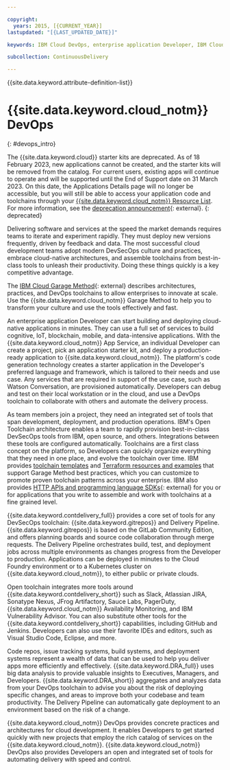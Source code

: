 ```yaml
---

copyright: 
  years: 2015, [{CURRENT_YEAR}]
lastupdated: "[{LAST_UPDATED_DATE}]"

keywords: IBM Cloud DevOps, enterprise application Developer, IBM Cloud Garage Method, DevOps toolchain, DevSecOps

subcollection: ContinuousDelivery

---
```


{{site.data.keyword.attribute-definition-list}}

# {{site.data.keyword.cloud_notm}} DevOps
{: #devops_intro}

The {{site.data.keyword.cloud}} starter kits are deprecated. As of 18 February 2023, new applications cannot be created, and the starter kits will be removed from the catalog. For current users, existing apps will continue to operate and will be supported until the End of Support date on 31 March 2023. On this date, the Applications Details page will no longer be accessible, but you will still be able to access your application code and toolchains through your [{{site.data.keyword.cloud_notm}} Resource List](https://cloud.ibm.com/resources). For more information, see the [deprecation announcement](https://www.ibm.com/cloud/blog/announcements/deprecation-of-ibm-cloud-starter-kits){: external}.
{: deprecated}

Delivering software and services at the speed the market demands requires teams to iterate and experiment rapidly. They must deploy new versions frequently, driven by feedback and data. The most successful cloud development teams adopt modern DevSecOps culture and practices, embrace cloud-native architectures, and assemble toolchains from best-in-class tools to unleash their productivity. Doing these things quickly is a key competitive advantage.

The [IBM Cloud Garage Method](https://www.ibm.com/cloud/garage){: external} describes architectures, practices, and DevOps toolchains to allow enterprises to innovate at scale. Use the {{site.data.keyword.cloud_notm}} Garage Method to help you to transform your culture and use the tools effectively and fast.

An enterprise application Developer can start building and deploying cloud-native applications in minutes. They can use a full set of services to build cognitive, IoT, blockchain, mobile, and data-intensive applications. With the {{site.data.keyword.cloud_notm}} App Service, an individual Developer can create a project, pick an application starter kit, and deploy a production-ready application to {{site.data.keyword.cloud_notm}}. The platform's code generation technology creates a starter application in the Developer's preferred language and framework, which is tailored to their needs and use case. Any services that are required in support of the use case, such as Watson Conversation, are provisioned automatically. Developers can debug and test on their local workstation or in the cloud, and use a DevOps toolchain to collaborate with others and automate the delivery process.

As team members join a project, they need an integrated set of tools that span development, deployment, and production operations. IBM's Open Toolchain architecture enables a team to rapidly provision best-in-class DevSecOps tools from IBM, open source, and others. Integrations between these tools are configured automatically. Toolchains are a first class concept on the platform, so Developers can quickly organize everything that they need in one place, and evolve the toolchain over time. IBM provides [toolchain templates](/docs/ContinuousDelivery?topic=ContinuousDelivery-cd_about) and [Terraform resources and examples](/docs/ContinuousDelivery?topic=ContinuousDelivery-terraform-setup) that support Garage Method best practices, which you can customize to promote proven toolchain patterns across your enterprise. IBM also provides [HTTP APIs and programming language SDKs](https://cloud.ibm.com/apidocs/toolchain){: external} for you or for applications that you write to assemble and work with toolchains at a fine grained level.

{{site.data.keyword.contdelivery_full}} provides a core set of tools for any DevSecOps toolchain: {{site.data.keyword.gitrepos}} and Delivery Pipeline. {{site.data.keyword.gitrepos}} is based on the GitLab Community Edition, and offers planning boards and source code collaboration through merge requests. The Delivery Pipeline orchestrates build, test, and deployment jobs across multiple environments as changes progress from the Developer to production. Applications can be deployed in minutes to the Cloud Foundry environment or to a Kubernetes cluster on {{site.data.keyword.cloud_notm}}, to either public or private clouds.

Open toolchain integrates more tools around {{site.data.keyword.contdelivery_short}} such as Slack, Atlassian JIRA, Sonatype Nexus, JFrog Artifactory, Sauce Labs, PagerDuty, {{site.data.keyword.cloud_notm}} Availability Monitoring, and IBM Vulnerability Advisor. You can also substitute other tools for the {{site.data.keyword.contdelivery_short}} capabilities, including GitHub and Jenkins. Developers can also use their favorite IDEs and editors, such as Visual Studio Code, Eclipse, and more.

Code repos, issue tracking systems, build systems, and deployment systems represent a wealth of data that can be used to help you deliver apps more efficiently and effectively. {{site.data.keyword.DRA_full}} uses big data analysis to provide valuable insights to Executives, Managers, and Developers. {{site.data.keyword.DRA_short}} aggregates and analyzes data from your DevOps toolchain to advise you about the risk of deploying specific changes, and areas to improve both your codebase and team productivity. The Delivery Pipeline can automatically gate deployment to an environment based on the risk of a change.

{{site.data.keyword.cloud_notm}} DevOps provides concrete practices and architectures for cloud development. It enables Developers to get started quickly with new projects that employ the rich catalog of services on the {{site.data.keyword.cloud_notm}}. {{site.data.keyword.cloud_notm}} DevOps also provides Developers an open and integrated set of tools for automating delivery with speed and control.
